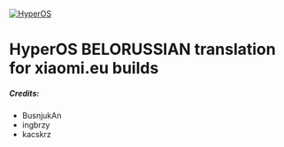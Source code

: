 [![HyperOS](https://i.imgur.com/DBEfanq.png)](https://xiaomi.eu/)

# HyperOS BELORUSSIAN  translation for xiaomi.eu builds 

##### Credits:
- BusnjukAn
- ingbrzy
- kacskrz
